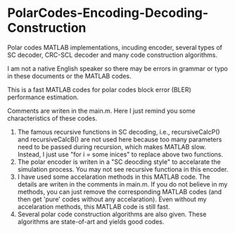 # PolarCodes-Encoding-Decoding-Construction
Polar codes MATLAB implementations, incuding encoder, several types of SC decoder, CRC-SCL decoder and many code construction algorithms.

I am not a native English speaker so there may be errors in grammar or typo in these documents or the MATLAB codes.

This is a fast MATLAB codes for polar codes block error (BLER) performance estimation.

Comments are writen in the main.m. Here I just remind you some characteristics of these codes.

1. The famous recursive functions in SC decoding, i.e., recursiveCalcP() and recursiveCalcB() are not used here because too many parameters need to be passed during recursion, which makes MATLAB slow. Instead, I just use "for i = some inices" to replace above two functions. 
2. The polar encoder is writen in a "SC deocding style" to accelarate the simulation process. You may not see recursive functiona in this encoder.
3. I have used some accelaration methods in this MATLAB code. The details are writen in the comments in main.m. If you do not believe in my methods, you can just remove the corresponding MATLAB codes (and then get 'pure' codes without any accelaration). Even without my accelaration methods, this MATLAB code is still fast.
4. Several polar code construction algorithms are also given. These algorithms are state-of-art and yields good codes.
